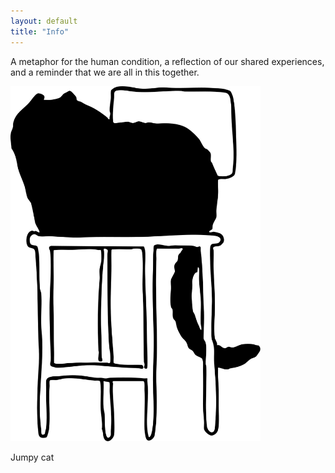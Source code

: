 ```yaml
---
layout: default
title: "Info"
---
```


A metaphor for the human condition, a reflection of our shared experiences, and a reminder that we are all in this together.

<img src="/assets/images/info-cat.svg" alt="Jumpy cat" width="400"/>

Jumpy cat

